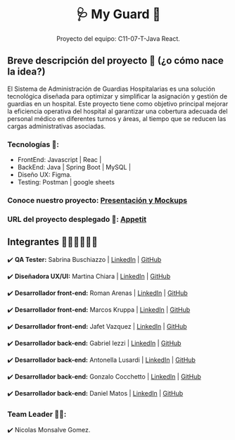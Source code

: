 <h1 align = "center">🩺 My Guard 📖</h1>

<p align = "center">Proyecto del equipo: C11-07-T-Java React.</p>

## Breve descripción del proyecto 📜 (¿o cómo nace la idea?)

El Sistema de Administración de Guardias Hospitalarias es una solución tecnológica diseñada para optimizar y simplificar la asignación y gestión de guardias en un hospital. Este proyecto tiene como objetivo principal mejorar la eficiencia operativa del hospital al garantizar una cobertura adecuada del personal médico en diferentes turnos y áreas, al tiempo que se reducen las cargas administrativas asociadas. 

### Tecnologías 🚀:
* FrontEnd: Javascript | Reac |
* BackEnd: Java | Spring Boot | MySQL |
* Diseño UX: Figma.
* Testing: Postman | google sheets

### Conoce nuestro proyecto: [Presentación y Mockups]()

### URL del proyecto desplegado 🔗:  [Appetit]()

## Integrantes 👩🏻‍💻👨🏽‍💻
✔️ **QA Tester:** Sabrina Buschiazzo | [LinkedIn](https://www.linkedin.com/in/sabrina-buschiazzo/) | [GitHub](https://github.com/SabriVbus)

✔️ **Diseñadora UX/UI:** Martina Chiara | [LinkedIn](https://www.linkedin.com/in/martina-coria-88237a23b/) | [GitHub](https://github.com/martuchiara)

✔️ **Desarrollador front-end:** Roman Arenas | [LinkedIn]() | [GitHub]()

✔️ **Desarrollador front-end:** Marcos Kruppa | [LinkedIn](https://www.linkedin.com/in/kruppamarcos/) | [GitHub](https://github.com/JMK1988)

✔️ **Desarrollador front-end:** Jafet Vazquez | [LinkedIn](https://www.linkedin.com/in/jafetvazquez/) | [GitHub](https://github.com/jafetvazquez)

✔️ **Desarrollador back-end:** Gabriel Iezzi | [LinkedIn](https://www.linkedin.com/in/gabriel-iezzi-13a405ba/) | [GitHub](https://github.com/gabiezzi)

✔️ **Desarrollador back-end:** Antonella Lusardi | [LinkedIn](https://www.linkedin.com/in/antonella-lusardi-45622a20/) | [GitHub](https://github.com/AntoCLus)

✔️ **Desarrollador back-end:** Gonzalo Cocchetto | [LinkedIn](https://www.linkedin.com/in/gonzalo-cocchetto/) | [GitHub](https://github.com/gonzacocchetto)

✔️ **Desarrollador back-end:** Daniel Matos | [LinkedIn](https://www.linkedin.com/in/daniel-matos-echevarria/) | [GitHub](https://github.com/Daniel-M12)

### Team Leader 👨‍🚀:
✔️ Nicolas Monsalve Gomez.
